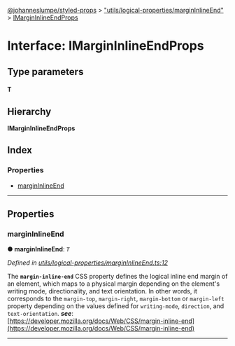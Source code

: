 [@johanneslumpe/styled-props](../README.md) > ["utils/logical-properties/marginInlineEnd"](../modules/_utils_logical_properties_margininlineend_.md) > [IMarginInlineEndProps](../interfaces/_utils_logical_properties_margininlineend_.imargininlineendprops.md)

# Interface: IMarginInlineEndProps

## Type parameters
#### T 
## Hierarchy

**IMarginInlineEndProps**

## Index

### Properties

* [marginInlineEnd](_utils_logical_properties_margininlineend_.imargininlineendprops.md#margininlineend)

---

## Properties

<a id="margininlineend"></a>

###  marginInlineEnd

**● marginInlineEnd**: *`T`*

*Defined in [utils/logical-properties/marginInlineEnd.ts:12](https://github.com/johanneslumpe/styled-props/blob/3abf398/src/utils/logical-properties/marginInlineEnd.ts#L12)*

The **`margin-inline-end`** CSS property defines the logical inline end margin of an element, which maps to a physical margin depending on the element's writing mode, directionality, and text orientation. In other words, it corresponds to the `margin-top`, `margin-right`, `margin-bottom` or `margin-left` property depending on the values defined for `writing-mode`, `direction`, and `text-orientation`.
*__see__*: [https://developer.mozilla.org/docs/Web/CSS/margin-inline-end](https://developer.mozilla.org/docs/Web/CSS/margin-inline-end)

___

